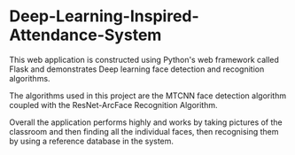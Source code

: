 # Deep-Learning-Inspired-Attendance-System

This web application is constructed using Python's web framework called Flask and demonstrates Deep learning face detection and recognition algorithms. 

The algorithms used in this project are the MTCNN face detection algorithm coupled with the ResNet-ArcFace Recognition Algorithm. 

Overall the application performs highly and works by taking pictures of the classroom and then finding all the individual faces, then recognising them by using a reference database in the system. 
